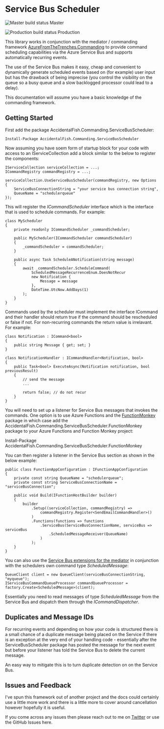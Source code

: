 # Service Bus Scheduler

![Master build status](https://accidentalfish.visualstudio.com/Service%20Bus%20Scheduler/_apis/build/status/Service%20Bus%20Scheduler-ASP.NET%20Core-CI?branchName=master) Master

![Production build status](https://accidentalfish.visualstudio.com/Service%20Bus%20Scheduler/_apis/build/status/Service%20Bus%20Scheduler-ASP.NET%20Core-CI?branchName=production) Production

This library works in conjunction with the mediator / commanding framework [AzureFromTheTrenches.Commanding](https://commanding.azurefromthetrenches.com/) to provide command scheduling capabilities via the Azure Service Bus and supports automatically recurring events.

The use of the Service Bus makes it easy, cheap and convenient to dynamically generate scheduled events based on (for example) user input but has the drawback of being imprecise (you control the visibility on the queue so a busy queue and a slow backlogged processor could lead to a delay).

This documentation will assume you have a basic knowledge of the commanding framework.

## Getting Started

First add the package AccidentalFish.Commanding.ServiceBusScheduler:

    Install-Package AccidentalFish.Commanding.ServiceBusScheduler

Now assuming you have soem form of startup block for your code with access to an IServiceCollection add a block similar to the below to register the components:
    
    IServiceCollection serviceCollection = ...;
    ICommandRegistry commandRegistry = ...;
    
    serviceCollection.UseServiceBusScheduler(commandRegistry, new Options {
        ServiceBusConnectionString = "your service bus connection string",
        QueueName = "schedulerqueue"
    });

This will register the _ICommandScheduler_ interface which is the interface that is used to schedule commands. For example:

    class MyScheduler
    {
        private readonly ICommandScheduler _commandScheduler;

        public MyScheduler(ICommandScheduler commandScheduler)
        {
            _commandScheduler = commandScheduler;
        }

        public async Task ScheduleANotification(string message)
        {
            await _commandScheduler.ScheduleCommand(
                ScheduledMessageRecurrenceEnum.DoesNotRecur
                new Notification {
                    Message = message
                },
                DateTime.UtcNow.AddDays(1)
            );
        }        
    }

Commands used by the scheduler must implement the interface ICommand<bool> and their handler should return true if the command should be rescheduled or false if not. For non-recurring commands the return value is irrelavant. For example:

    class Notification : ICommand<bool>
    {
        public string Message { get; set; }
    }

    class NotificationHandler : ICommandHandler<Notification, bool>
    {
        public Task<bool> ExecuteAsync(Notification notification, bool previousResult)
        {
            // send the message
            ...

            return false; // do not recur
        }
    }

You will need to set up a listener for Service Bus messages that invokes the commands. One option is to use Azure Functions and the [FunctionMonkey](https://functionmonkey.azurefromthetrenches.como) package in which case add the AccidentalFish.Commanding.ServiceBusScheduler.FunctionMonkey package to your Azure Functions and Function Monkey project:

   Install-Package AccidentalFish.Commanding.ServiceBusScheduler.FunctionMonkey

You can then register a listener in the Service Bus section as shown in the below example:

    public class FunctionAppConfiguration : IFunctionAppConfiguration
    {
        private const string QueueName = "schedulerqueue";
        private const string ServiceBusConnectionName = "serviceBusConnection";

        public void Build(IFunctionHostBuilder builder)
        {
            builder
                .Setup((serviceCollection, commandRegistry) =>
                    commandRegistry.Register<SendEmailCommandHandler>()
                )
                .Functions(functions => functions
                    .ServiceBus(ServiceBusConnectionName, serviceBus => serviceBus
                        .ScheduledMessageReceiver(QueueName)
                    )
                );
        }
    }

You can also use the [Service Bus extensions for the mediator](https://commanding.azurefromthetrenches.com/guides/azureServiceBus/queueQuickstart.html#executing-queued-commands-from-queues-and-subscriptions) in conjunction with the schedulers own command type _ScheduledMessage_:

    QueueClient client = new QueueClient(serviceBusConnectionString, "myqueue");
    IServiceBusCommandQueueProcessor commandQueueProcessor = factory.Create<ScheduledMessage>(client);

Essentially you need to read messages of type _ScheduledMessage_ from the Service Bus and dispatch them through the _ICommandDispatcher_.

## Duplicates and Message IDs

For recurring events and depending on how your code is structured there is a small chance of a duplicate message being placed on the Service if there is an exception at the very end of your handling code - essentially after the ServiceBusScheduler package has posted the message for the next event but before your listener has told the Service Bus to delete the current message.

An easy way to mitigate this is to turn duplicate detection on on the Service Bus.

## Issues and Feedback

I've spun this framework out of another project and the docs could certainly use a little more work and there is a little more to cover around cancellation however hopefully it is useful.

If you come across any issues then please reach out to me on [Twitter](https://twitter.com/AzureTrenches) or use the GitHub Issues here.